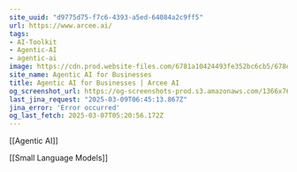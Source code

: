 ```yaml
---
site_uuid: "d9775d75-f7c6-4393-a5ed-64084a2c9ff5"
url: https://www.arcee.ai/
tags:
- AI-Toolkit
- Agentic-AI
- agentic-ai
image: https://cdn.prod.website-files.com/6781a10424493fe352bc6cb5/678e92f1a6d5d377d6d94b99_OG%20img.png
site_name: Agentic AI for Businesses
title: Agentic AI for Businesses | Arcee AI
og_screenshot_url: https://og-screenshots-prod.s3.amazonaws.com/1366x768/80/false/38cc33b6ef9c43bef156df7db5f4c71634b81699caa4be16003d09ea9829828b.jpeg
last_jina_request: "2025-03-09T06:45:13.867Z"
jina_error: 'Error occurred'
og_last_fetch: 2025-03-07T05:20:56.172Z
---
```

[[Agentic AI]]

[[Small Language Models]]


